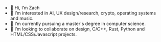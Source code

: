 - 👋 Hi, I’m Zach
- 👀 I’m interested in AI, UX design/research, crypto, operating systems and music.
- 🌱 I’m currently pursuing a master's degree in computer science.
- 💞️ I’m looking to collaborate on design, C/C++, Rust, Python and HTML/CSS/Javascript projects.
